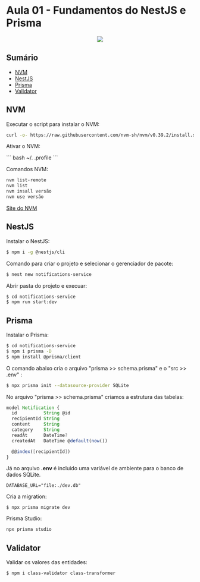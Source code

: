 # Aula 01 - Fundamentos do NestJS e Prisma

<p align="center">
   <img src="http://img.shields.io/static/v1?label=STATUS&message=EM%20DESENVOLVIMENTO&color=RED&style=for-the-badge" #vitrinedev/>
</p>

## Sumário

* [NVM](#nvm)
* [NestJS](#nestjs)
* [Prisma](#prisma)
* [Validator](#validator)

## NVM

<p>Executar o script para instalar o NVM:</p>

``` bash
curl -o- https://raw.githubusercontent.com/nvm-sh/nvm/v0.39.2/install.sh | bash
```

<p>Ativar o NVM: </p>
``` bash
~/. .profile
```

<p>Comandos NVM: </p>

``` bash
nvm list-remote
nvm list
nvm insall versão
nvm use versão
```

[Site do NVM](https://github.com/nvm-sh/nvm)


## NestJS

<p>Instalar o NestJS:</p>

``` bash
$ npm i -g @nestjs/cli
```

<p>Comando para criar o projeto e selecionar o gerenciador de pacote: </p>

``` bash
$ nest new notifications-service
```

<p>Abrir pasta do projeto e execuar:</p>

``` bash
$ cd notifications-service
$ npm run start:dev
```

## Prisma

<p>Instalar o Prisma:</p>

``` bash
$ cd notifications-service
$ npm i prisma -D
$ npm install @prisma/client
```

<p>O comando abaixo cria o arquivo "prisma >> schema.prisma" e o "src >> .env" :</p>

``` bash
$ npx prisma init --datasource-provider SQLite
```

<p> No arquivo "prisma >> schema.prisma" criamos a estrutura das tabelas: </p>

``` ts
model Notification {
  id          String @id
  recipientId String
  content     String
  category    String
  readAt      DateTime?
  createdAt   DateTime @default(now())

  @@index([recipientId])
}
```

<p>Já no arquivo <b>.env</b> é incluido uma variável de ambiente para o banco de dados SQLite.</p>

``` env
DATABASE_URL="file:./dev.db"
```

<p>Cria a migration:</p>

```
$ npx prisma migrate dev
```

<p>Prisma Studio:</p>

``` bash
npx prisma studio
```


## Validator

<p>Validar os valores das entidades:</p>

``` bash
$ npm i class-validator class-transformer
```
